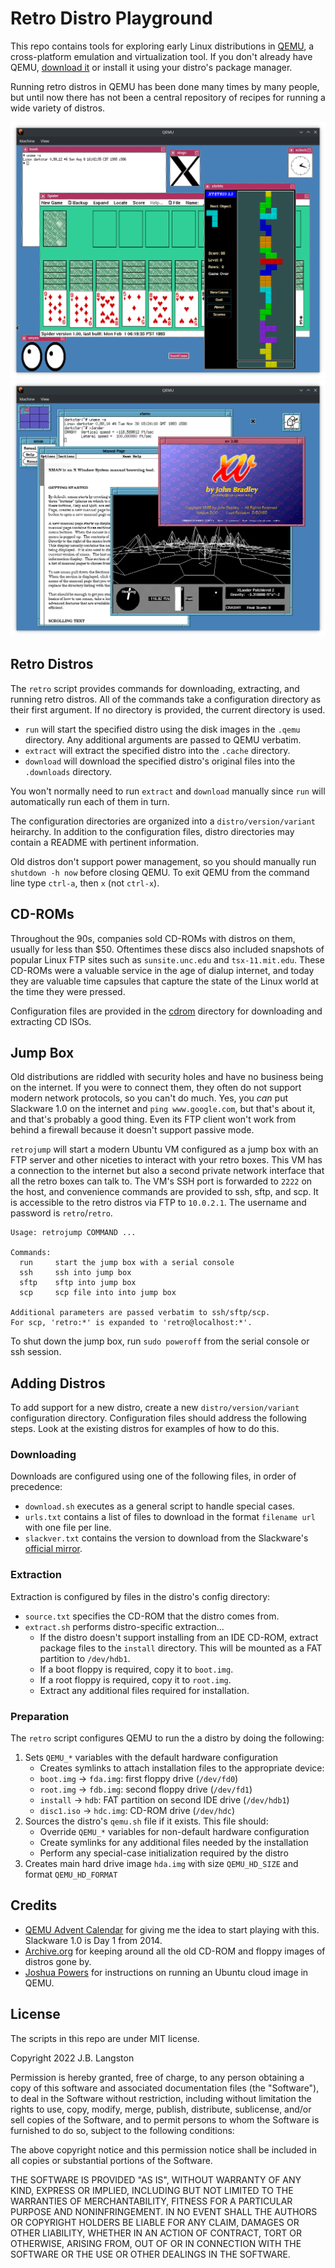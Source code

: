 # Retro Distro Playground

This repo contains tools for exploring early Linux distributions in [QEMU](https://www.qemu.org/), a cross-platform emulation and virtualization tool. If you don't already have QEMU, [download it](https://www.qemu.org/download/) or install it using your distro's package manager.

Running retro distros in QEMU has been done many times by many people, but until now there has not been a central repository of recipes for running a wide variety of distros.

![chitaotao](screenshots/chitaotao.png)
![x11111](screenshots/x11111.png)

## Retro Distros

The `retro` script provides commands for downloading, extracting, and running retro distros. All of the commands take a configuration directory as their first argument. If no directory is provided, the current directory is used.

- `run` will start the specified distro using the disk images in the `.qemu` directory. Any additional arguments are passed to QEMU verbatim. 
- `extract` will extract the specified distro into the `.cache` directory.
- `download` will download the specified distro's original files into the `.downloads` directory.

You won't normally need to run `extract` and `download` manually since `run` will automatically run each of them in turn.

The configuration directories are organized into a `distro/version/variant` heirarchy.  In addition to the configuration files, distro directories may contain a README with pertinent information.

Old distros don't support power management, so you should manually run `shutdown -h now` before closing QEMU. To exit QEMU from the command line type `ctrl-a`, then `x` (not `ctrl-x`).

## CD-ROMs

Throughout the 90s, companies sold CD-ROMs with distros on them, usually for less than $50.  Oftentimes these discs also included snapshots of popular Linux FTP sites such as `sunsite.unc.edu` and `tsx-11.mit.edu`. These CD-ROMs were a valuable service in the age of dialup internet, and today they are valuable time capsules that capture the state of the Linux world at the time they were pressed.

Configuration files are provided in the [cdrom](cdrom) directory for downloading and extracting CD ISOs.

## Jump Box

Old distributions are riddled with security holes and have no business being on the internet. If you were to connect them, they often do not support modern network protocols, so you can't do much.  Yes, you *can* put Slackware 1.0 on the internet and `ping www.google.com`, but that's about it, and that's probably a good thing. Even its FTP client won't work from behind a firewall because it doesn't support passive mode.

`retrojump` will start a modern Ubuntu VM configured as a jump box with an FTP server and other niceties to interact with your retro boxes. This VM has a connection to the internet but also a second private network interface that all the retro boxes can talk to. The VM's SSH port is forwarded to `2222` on the host, and convenience commands are provided to ssh, sftp, and scp. It is accessible to the retro distros via FTP to `10.0.2.1`. The username and password is `retro`/`retro`.  

```
Usage: retrojump COMMAND ...

Commands:
  run     start the jump box with a serial console
  ssh     ssh into jump box
  sftp    sftp into jump box
  scp     scp file into into jump box

Additional parameters are passed verbatim to ssh/sftp/scp.
For scp, 'retro:*' is expanded to 'retro@localhost:*'.
```

To shut down the jump box, run `sudo poweroff` from the serial console or ssh session.

## Adding Distros

To add support for a new distro, create a new `distro/version/variant` configuration directory.  Configuration files should address the following steps.  Look at the existing distros for examples of how to do this.

### Downloading

Downloads are configured using one of the following files, in order of precedence:

- `download.sh` executes as a general script to handle special cases.
- `urls.txt` contains a list of files to download in the format `filename url` with one file per line.
- `slackver.txt` contains the version to download from the Slackware's [official mirror](https://mirrors.slackware.com/slackware/).

### Extraction

Extraction is configured by files in the distro's config directory:
- `source.txt` specifies the CD-ROM that the distro comes from.
- `extract.sh` performs distro-specific extraction...
  - If the distro doesn't support installing from an IDE CD-ROM, extract package files to the `install` directory. This will be mounted as a FAT partition to `/dev/hdb1`.
  - If a boot floppy is required, copy it to `boot.img`.
  - If a root floppy is required, copy it to `root.img`.
  - Extract any additional files required for installation.

### Preparation

The `retro` script configures QEMU to run the a distro by doing the following:
1. Sets `QEMU_*` variables with the default hardware configuration
   - Creates symlinks to attach installation files to the appropriate device:
   - `boot.img` -> `fda.img`: first floppy drive (`/dev/fd0`)
   - `root.img` -> `fdb.img`: second floppy drive (`/dev/fd1`)
   - `install` -> `hdb`: FAT partition on second IDE drive (`/dev/hdb1`)
   - `disc1.iso` -> `hdc.img`: CD-ROM drive (`/dev/hdc`)
2. Sources the distro's `qemu.sh` file if it exists. This file should:
   - Override `QEMU_*` variables for non-default hardware configuration
   - Create symlinks for any additional files needed by the installation
   - Perform any special-case initialization required by the distro
3. Creates main hard drive image `hda.img` with size `QEMU_HD_SIZE` and format `QEMU_HD_FORMAT`

## Credits

- [QEMU Advent Calendar](https://www.qemu-advent-calendar.org/2014/) for giving me the idea to start playing with this.  Slackware 1.0 is Day 1 from 2014.
- [Archive.org](https://archive.org/) for keeping around all the old CD-ROM and floppy images of distros gone by.
- [Joshua Powers](https://powersj.io/posts/ubuntu-qemu-cli/) for instructions on running an Ubuntu cloud image in QEMU.

## License

The scripts in this repo are under MIT license.

Copyright 2022 J.B. Langston

Permission is hereby granted, free of charge, to any person obtaining a copy of this software and associated documentation files (the "Software"), to deal in the Software without restriction, including without limitation the rights to use, copy, modify, merge, publish, distribute, sublicense, and/or sell copies of the Software, and to permit persons to whom the Software is furnished to do so, subject to the following conditions:

The above copyright notice and this permission notice shall be included in all copies or substantial portions of the Software.

THE SOFTWARE IS PROVIDED "AS IS", WITHOUT WARRANTY OF ANY KIND, EXPRESS OR IMPLIED, INCLUDING BUT NOT LIMITED TO THE WARRANTIES OF MERCHANTABILITY, FITNESS FOR A PARTICULAR PURPOSE AND NONINFRINGEMENT. IN NO EVENT SHALL THE AUTHORS OR COPYRIGHT HOLDERS BE LIABLE FOR ANY CLAIM, DAMAGES OR OTHER LIABILITY, WHETHER IN AN ACTION OF CONTRACT, TORT OR OTHERWISE, ARISING FROM, OUT OF OR IN CONNECTION WITH THE SOFTWARE OR THE USE OR OTHER DEALINGS IN THE SOFTWARE.